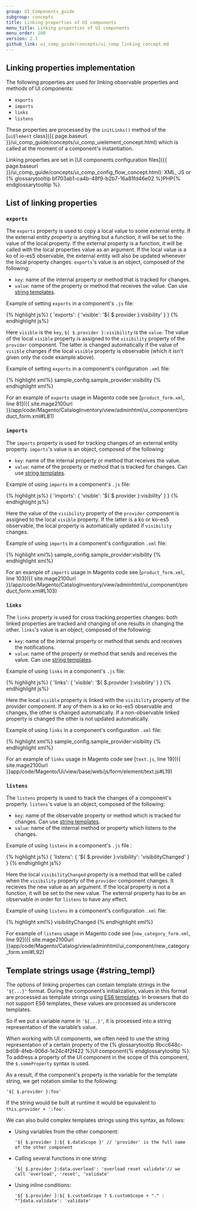 ```yaml
---
group: UI_Components_guide
subgroup: concepts
title: Linking properties of UI components
menu_title: Linking properties of UI components
menu_order: 100
version: 2.1
github_link: ui_comp_guide/concepts/ui_comp_linking_concept.md
---
```


## Linking properties implementation

The following properties are used for linking observable properties and methods of UI components:

- `exports`
- `imports`
- `links` 
- `listens`

These properties are processed by the `initLinks()` method of the [`uiElement` class]({{ page.baseurl }}/ui_comp_guide/concepts/ui_comp_uielement_concept.html) which is called at the moment of a component's instantiation.

Linking properties are set in [UI components configuration files]({{ page.baseurl }}/ui_comp_guide/concepts/ui_comp_config_flow_concept.html): XML, JS or {% glossarytooltip bf703ab1-ca4b-48f9-b2b7-16a81fd46e02 %}PHP{% endglossarytooltip %}. 

## List of linking properties 

### `exports`

The `exports` property is used to copy a local value to some external entity. If the external entity property is anything but a function, it will be set to the value of the local property. If the external property is a function, it will be called with the local properties value as an argument.
If the local value is a ko of io-es5 observable, the external entity will also be updated whenever the local property changes. `exports`'s value is an object, composed of the following:

  - `key`: name of the internal property or method that is tracked for changes.
  - `value`: name of the property or method that receives the value. Can use [string templates](#string_templ).

Example of setting `exports` in a component's `.js` file:

{% highlight js%}
{
  'exports': {
   'visible': '${ $.provider }:visibility'
  }
}
{% endhighlight js%}

Here `visible` is the `key`, `${ $.provider }:visibility` is the `value`. The value of the local `visible` property is assigned to the `visibility` property of the `provider` component. The latter is changed automatically if the value of `visible` changes if the local `visible` property is observable (which it isn't given only the code example above).

Example of setting `exports` in a component's configuration `.xml` file:

{% highlight xml%}
<argument name="data" xsi:type="array">
    <item name="config" xsi:type="array">
        <item name="exports" xsi:type="array">
            <item name="visible" xsi:type="string">sample_config.sample_provider:visibility</item>
        </item>
    </item>
</argument>
{% endhighlight xml%}

For an example of `exports` usage in Magento code see [`product_form.xml`, line 81]({{ site.mage2100url }}/app/code/Magento/CatalogInventory/view/adminhtml/ui_component/product_form.xml#L81)

### `imports` 
The `imports` property is used for tracking changes of an external entity property. `imports`'s value is an object, composed of the following:

  - `key`: name of the internal property or method that receives the value. 
  - `value`: name of the property or method that is tracked for changes. Can use [string templates](#string_templ).

Example of using `imports` in a component's `.js` file:

{% highlight js%}
{
  'imports': {
   'visible': '${ $.provider }:visibility'
  }
}
{% endhighlight js%}

Here the value of the `visibility` property of the `provider` component is assigned to the local `visible` property. If the latter is a ko or ko-es5 observable, the local property is automatically updated if `visibility` changes.

Example of using `imports` in a component's configuration `.xml` file:

{% highlight xml%}
<argument name="data" xsi:type="array">
    <item name="config" xsi:type="array">
        <item name="imports" xsi:type="array">
            <item name="visible" xsi:type="string">sample_config.sample_provider:visibility</item>
        </item>
    </item>
</argument>
{% endhighlight xml%}

For an example of `imports` usage in Magento code see [`product_form.xml`, line 103]({{ site.mage2100url }}/app/code/Magento/CatalogInventory/view/adminhtml/ui_component/product_form.xml#L103)

### `links`

The `links` property is used for cross tracking properties changes: both linked properties are tracked and changing of one results in changing the other. `links`'s value is an object, composed of the following:

  - `key`: name of the internal property or method that sends and receives the notifications. 
  - `value`: name of the property or method that sends and receives the value. Can use [string templates](#string_templ).

Example of using `links` in a component's `.js` file:

{% highlight js%}
{
  'links': {
   'visible': '${ $.provider }:visibility'
  }
}
{% endhighlight js%}

Here the local `visible` property is linked with the `visibility`  property of the provider component. If any of them is a ko or ko-es5 observable and changes, the other is changed automatically. If a non-observable linked property is changed the other is not updated automatically.

Example of using `links` in a component's configuration `.xml` file:

{% highlight xml%}
<argument name="data" xsi:type="array">
    <item name="config" xsi:type="array">
        <item name="links" xsi:type="array">
            <item name="visible" xsi:type="string">sample_config.sample_provider:visibility</item>
        </item>
    </item>
</argument>
{% endhighlight xml%}

For an example of `links` usage in Magento code see [`text.js`, line 19]({{ site.mage2100url }}app/code/Magento/Ui/view/base/web/js/form/element/text.js#L19)

### `listens`
The `listens` property is used to track the changes of a component's property. `listens`'s value is an object, composed of the following:

  - `key`: name of the observable property or method which is tracked for changes. Can use [string templates](#string_templ).
  - `value`: name of the internal method or property which listens to the changes.

Example of using `listens` in a component's `.js` file :

{% highlight js%}
{
  'listens': {
   '${ $.provider }:visibility': 'visibilityChanged'
  }
}
{% endhighlight js%}

Here the local `visibilityChanged` property is a method that will be called when the `visibility` property of the `provider` component changes. It recieves the new value as an argument. If the local property is not a function, it will be set to the new value.
The external property has to be an observable in order for `listens` to have any effect.


Example of using `listens` in a component's configuration `.xml` file:

{% highlight xml%}
<argument name="data" xsi:type="array">
    <item name="config" xsi:type="array">
        <item name="listens" xsi:type="array">
            <item name="sample_config.sample_provider:visibility" xsi:type="string">visibilityChanged</item>
        </item>
    </item>
</argument>
{% endhighlight xml%}

For example of `listens` usage in Magento code see [`new_category_form.xml`, line 92]({{ site.mage2100url }}app/code/Magento/Catalog/view/adminhtml/ui_component/new_category_form.xml#L92)

## Template strings usage {#string_templ}

The options of linking properties can contain template strings in the `'${...}'` format. During the component’s initialization, values in this format are processed as template strings using [ES6 templates](https://developer.mozilla.org/en/docs/Web/JavaScript/Reference/Template_literals). In browsers that do not support ES6 templates, these values are processed as underscore templates.

So if we put a variable name in `'${...}'`, it is processed into a string representation of the variable’s value.

When working with UI components, we often need to use the string representation of a certain property of the {% glossarytooltip 9bcc648c-bd08-4feb-906d-1e24c4f2f422 %}UI component{% endglossarytooltip %}. To address a property of the UI component in the scope of this component, the `$.someProperty` syntax is used.

As a result, if the component's property is the variable for the template string, we get notation similar to the following:

    '${ $.provider }:foo' 
    
If the string would be built at runtime it would be equivalent to `this.provider + ':foo'`.

We can also build complex templates strings using this syntax, as follows:

- Using variables from the other component:

    ``` 
    '${ $.provider }:${ $.dataScope }' // 'provider' is the full name of the other component
    ```
- Calling several functions in one string: 

    ```
    '${ $.provider }:data.overload': 'overload reset validate'// we call 'overload', 'reset', 'validate'
    ```

- Using inline conditions:

    ```
    '${ $.provider }:${ $.customScope ? $.customScope + "." : ""}data.validate': 'validate'
    ``` 
